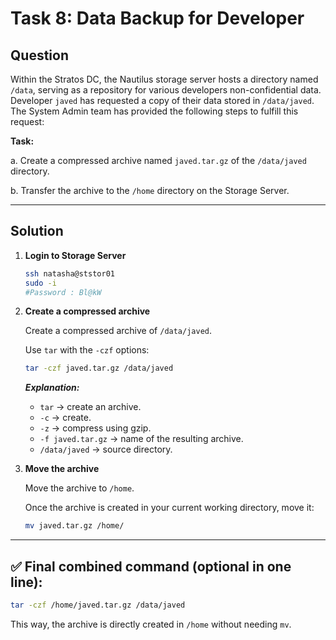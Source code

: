 # Task 8: Data Backup for Developer

## Question

Within the Stratos DC, the Nautilus storage server hosts a directory named `/data`, serving as a repository for various developers non-confidential data. Developer `javed` has requested a copy of their data stored in `/data/javed`. The System Admin team has provided the following steps to fulfill this request:

**Task:**  

a. Create a compressed archive named `javed.tar.gz` of the `/data/javed` directory.

b. Transfer the archive to the `/home` directory on the Storage Server.

---

## Solution

1. **Login to Storage Server**

   ```bash
   ssh natasha@ststor01
   sudo -i
   #Password : Bl@kW
   ```

2. **Create a compressed archive**

   Create a compressed archive of `/data/javed`.

   Use `tar` with the `-czf` options:

   ```bash
   tar -czf javed.tar.gz /data/javed
   ```

   ***Explanation:***
   - `tar` → create an archive.
   - `-c` → create.
   - `-z` → compress using gzip.
   - `-f javed.tar.gz` → name of the resulting archive.
   - `/data/javed` → source directory.

3. **Move the archive**

   Move the archive to `/home`.

   Once the archive is created in your current working directory, move it:

   ```bash
   mv javed.tar.gz /home/
   ```


---

## ✅ Final combined command (optional in one line):

```bash
tar -czf /home/javed.tar.gz /data/javed
```
This way, the archive is directly created in `/home` without needing `mv`.
